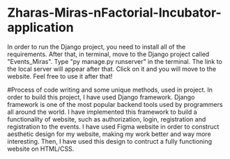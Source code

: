 # Zharas-Miras-nFactorial-Incubator-application
In order to run the Django project, you need to install all of the requirements. After that, in terminal, move to the Django project called "Events_Miras". Type "py manage.py runserver" in the terminal. The link to the local server will appear after that. Click on it and you will move to the website. Feel free to use it after that!

#Process of code writing and some unique methods, used in project.
In order to build this project, I have used Django framework. Django framework is one of the most popular backend tools used by programmers all around the world. I have implemented this framework to build a functionality of website, such as authorization, login, registration and registration to the events.
I have used Figma website in order to construct aesthetic design for my website, making my work better and way more interesting. Then, I have used this design to contruct a fully functioning website on HTML/CSS.
